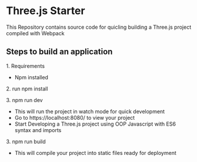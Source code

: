 # Three.js Starter

This Repository contains source code for quicling building a Three.js project compiled with Webpack <br>

<h2>Steps to build an application</h2>
<p>1. Requirements </p>
<ul>
  <li>Npm installed</li>
</ul>
<p>2. run npm install </p>
<p>3. npm run dev</p>
<ul>
  <li>This will run the project in watch mode for quick development</li>
  <li>Go to https://localhost:8080/ to view your project</li>
  <li>Start Developing a Three.js project using OOP Javascript with ES6 syntax and imports</li>
</ul>
<p>3. npm run build</p>
<ul>
  <li>This will compile your project into static files ready for deployment</li>
</ul>
<br>

